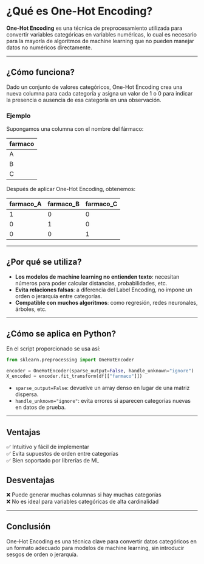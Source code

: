 
# ¿Qué es One-Hot Encoding?

**One-Hot Encoding** es una técnica de preprocesamiento utilizada para convertir variables categóricas en variables numéricas, lo cual es necesario para la mayoría de algoritmos de machine learning que no pueden manejar datos no numéricos directamente.

---

## ¿Cómo funciona?

Dado un conjunto de valores categóricos, One-Hot Encoding crea una nueva columna para cada categoría y asigna un valor de 1 o 0 para indicar la presencia o ausencia de esa categoría en una observación.

### Ejemplo

Supongamos una columna con el nombre del fármaco:

| farmaco |
|---------|
| A       |
| B       |
| C       |

Después de aplicar One-Hot Encoding, obtenemos:

| farmaco_A | farmaco_B | farmaco_C |
|-----------|-----------|-----------|
| 1         | 0         | 0         |
| 0         | 1         | 0         |
| 0         | 0         | 1         |

---

## ¿Por qué se utiliza?

- **Los modelos de machine learning no entienden texto**: necesitan números para poder calcular distancias, probabilidades, etc.
- **Evita relaciones falsas**: a diferencia del Label Encoding, no impone un orden o jerarquía entre categorías.
- **Compatible con muchos algoritmos**: como regresión, redes neuronales, árboles, etc.

---

## ¿Cómo se aplica en Python?

En el script proporcionado se usa así:

```python
from sklearn.preprocessing import OneHotEncoder

encoder = OneHotEncoder(sparse_output=False, handle_unknown="ignore")
X_encoded = encoder.fit_transform(df[["farmaco"]])
```

- `sparse_output=False`: devuelve un array denso en lugar de una matriz dispersa.
- `handle_unknown="ignore"`: evita errores si aparecen categorías nuevas en datos de prueba.

---

## Ventajas

✅ Intuitivo y fácil de implementar  
✅ Evita supuestos de orden entre categorías  
✅ Bien soportado por librerías de ML

## Desventajas

❌ Puede generar muchas columnas si hay muchas categorías  
❌ No es ideal para variables categóricas de alta cardinalidad

---

## Conclusión

One-Hot Encoding es una técnica clave para convertir datos categóricos en un formato adecuado para modelos de machine learning, sin introducir sesgos de orden o jerarquía.
